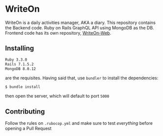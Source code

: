 # WriteOn

WriteOn is a daily activities manager, AKA a diary.
This repository contains the Backend code. Ruby on Rails GraphQL API using
MongoDB as the DB. 
Frontend code has its own repository, [WriteOn-Web](https://github.com/trinaldi/writeon-web). 

## Installing

```sh
Ruby 3.3.0
Rails 7.1.5.2
MongoDB 8.0.12
```

are the requisites. Having said that, use `bundler` to install the dependencies:

`$ bundle install`

then open the server, which will default to port `5000`

## Contributing

Follow the rules on `.rubocop.yml` and make sure to test _everything_ before
opening a Pull Request

